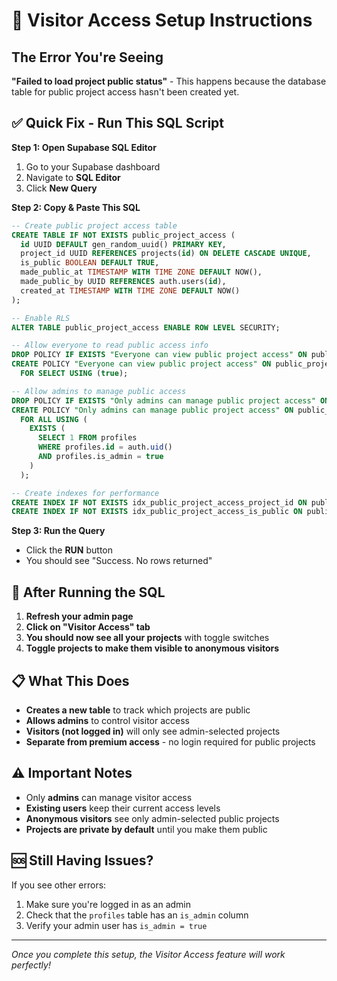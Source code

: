 # 🔧 Visitor Access Setup Instructions

## The Error You're Seeing
**"Failed to load project public status"** - This happens because the database table for public project access hasn't been created yet.

## ✅ Quick Fix - Run This SQL Script

**Step 1: Open Supabase SQL Editor**
1. Go to your Supabase dashboard
2. Navigate to **SQL Editor**
3. Click **New Query**

**Step 2: Copy & Paste This SQL**
```sql
-- Create public project access table
CREATE TABLE IF NOT EXISTS public_project_access (
  id UUID DEFAULT gen_random_uuid() PRIMARY KEY,
  project_id UUID REFERENCES projects(id) ON DELETE CASCADE UNIQUE,
  is_public BOOLEAN DEFAULT TRUE,
  made_public_at TIMESTAMP WITH TIME ZONE DEFAULT NOW(),
  made_public_by UUID REFERENCES auth.users(id),
  created_at TIMESTAMP WITH TIME ZONE DEFAULT NOW()
);

-- Enable RLS
ALTER TABLE public_project_access ENABLE ROW LEVEL SECURITY;

-- Allow everyone to read public access info
DROP POLICY IF EXISTS "Everyone can view public project access" ON public_project_access;
CREATE POLICY "Everyone can view public project access" ON public_project_access
  FOR SELECT USING (true);

-- Allow admins to manage public access
DROP POLICY IF EXISTS "Only admins can manage public project access" ON public_project_access;
CREATE POLICY "Only admins can manage public project access" ON public_project_access
  FOR ALL USING (
    EXISTS (
      SELECT 1 FROM profiles 
      WHERE profiles.id = auth.uid() 
      AND profiles.is_admin = true
    )
  );

-- Create indexes for performance
CREATE INDEX IF NOT EXISTS idx_public_project_access_project_id ON public_project_access(project_id);
CREATE INDEX IF NOT EXISTS idx_public_project_access_is_public ON public_project_access(is_public);
```

**Step 3: Run the Query**
- Click the **RUN** button
- You should see "Success. No rows returned"

## 🎉 After Running the SQL

1. **Refresh your admin page**
2. **Click on "Visitor Access" tab**
3. **You should now see all your projects** with toggle switches
4. **Toggle projects to make them visible to anonymous visitors**

## 📋 What This Does

- **Creates a new table** to track which projects are public
- **Allows admins** to control visitor access
- **Visitors (not logged in)** will only see admin-selected projects
- **Separate from premium access** - no login required for public projects

## ⚠️ Important Notes

- Only **admins** can manage visitor access
- **Existing users** keep their current access levels
- **Anonymous visitors** see only admin-selected public projects
- **Projects are private by default** until you make them public

## 🆘 Still Having Issues?

If you see other errors:
1. Make sure you're logged in as an admin
2. Check that the `profiles` table has an `is_admin` column
3. Verify your admin user has `is_admin = true`

---
*Once you complete this setup, the Visitor Access feature will work perfectly!*
